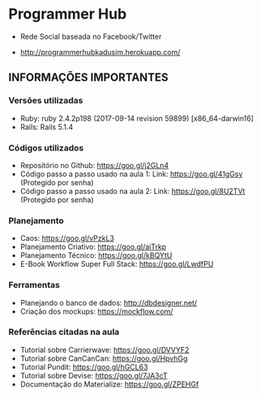 # Programmer Hub

  * Rede Social baseada no Facebook/Twitter
  
  * http://programmerhubkadusim.herokuapp.com/

## INFORMAÇÕES IMPORTANTES

### Versões utilizadas

  * Ruby: ruby 2.4.2p198 (2017-09-14 revision 59899) [x86_64-darwin16]
  * Rails: Rails 5.1.4

### Códigos utilizados

  * Repositório no Github: https://goo.gl/j2GLn4
  * Código passo a passo usado na aula 1: Link: https://goo.gl/41gGsy (Protegido por senha)
  * Código passo a passo usado na aula 2: Link: https://goo.gl/8U2TVt (Protegido por senha)

### Planejamento

  * Caos: https://goo.gl/vPzkL3
  * Planejamento Criativo: https://goo.gl/aiTrkp
  * Planejamento Técnico: https://goo.gl/kBQYtU
  * E-Book Workflow Super Full Stack: https://goo.gl/LwdfPU

### Ferramentas

  * Planejando o banco de dados: http://dbdesigner.net/
  * Criação dos mockups: https://mockflow.com/

### Referências citadas na aula

  * Tutorial sobre Carrierwave: https://goo.gl/DVVYF2
  * Tutorial sobre CanCanCan: https://goo.gl/HpvhGg
  * Tutorial Pundit: https://goo.gl/hGCL63
  * Tutorial sobre Devise: https://goo.gl/7JA3cT
  * Documentação do Materialize: https://goo.gl/ZPEHGf
